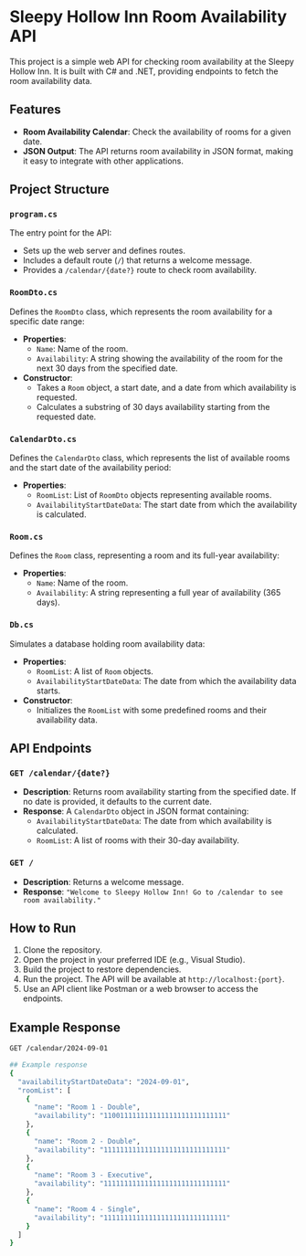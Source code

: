# Sleepy Hollow Inn Room Availability API

This project is a simple web API for checking room availability at the Sleepy Hollow Inn. It is built with C# and .NET, providing endpoints to fetch the room availability data.

## Features

- **Room Availability Calendar**: Check the availability of rooms for a given date.
- **JSON Output**: The API returns room availability in JSON format, making it easy to integrate with other applications.

## Project Structure

### `program.cs`
The entry point for the API:
- Sets up the web server and defines routes.
- Includes a default route (`/`) that returns a welcome message.
- Provides a `/calendar/{date?}` route to check room availability.

### `RoomDto.cs`
Defines the `RoomDto` class, which represents the room availability for a specific date range:
- **Properties**:
  - `Name`: Name of the room.
  - `Availability`: A string showing the availability of the room for the next 30 days from the specified date.
- **Constructor**:
  - Takes a `Room` object, a start date, and a date from which availability is requested.
  - Calculates a substring of 30 days availability starting from the requested date.

### `CalendarDto.cs`
Defines the `CalendarDto` class, which represents the list of available rooms and the start date of the availability period:
- **Properties**:
  - `RoomList`: List of `RoomDto` objects representing available rooms.
  - `AvailabilityStartDateData`: The start date from which the availability is calculated.

### `Room.cs`
Defines the `Room` class, representing a room and its full-year availability:
- **Properties**:
  - `Name`: Name of the room.
  - `Availability`: A string representing a full year of availability (365 days).

### `Db.cs`
Simulates a database holding room availability data:
- **Properties**:
  - `RoomList`: A list of `Room` objects.
  - `AvailabilityStartDateData`: The date from which the availability data starts.
- **Constructor**:
  - Initializes the `RoomList` with some predefined rooms and their availability data.

## API Endpoints

### `GET /calendar/{date?}`
- **Description**: Returns room availability starting from the specified date. If no date is provided, it defaults to the current date.
- **Response**: A `CalendarDto` object in JSON format containing:
  - `AvailabilityStartDateData`: The date from which availability is calculated.
  - `RoomList`: A list of rooms with their 30-day availability.

### `GET /`
- **Description**: Returns a welcome message.
- **Response**: `"Welcome to Sleepy Hollow Inn! Go to /calendar to see room availability."`

## How to Run

1. Clone the repository.
2. Open the project in your preferred IDE (e.g., Visual Studio).
3. Build the project to restore dependencies.
4. Run the project. The API will be available at `http://localhost:{port}`.
5. Use an API client like Postman or a web browser to access the endpoints.

## Example Response

```bash
GET /calendar/2024-09-01

## Example response
{
  "availabilityStartDateData": "2024-09-01",
  "roomList": [
    {
      "name": "Room 1 - Double",
      "availability": "110011111111111111111111111111"
    },
    {
      "name": "Room 2 - Double",
      "availability": "111111111111111111111111111111"
    },
    {
      "name": "Room 3 - Executive",
      "availability": "111111111111111111111111111111"
    },
    {
      "name": "Room 4 - Single",
      "availability": "111111111111111111111111111111"
    }
  ]
}
